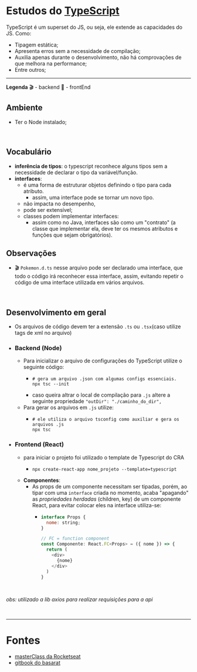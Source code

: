 # Estudos do [TypeScript](https://www.typescriptlang.org/)

TypeScript é um superset do JS, ou seja, ele extende as capacidades do JS. Como: 
  - Tipagem estática;
  - Apresenta erros sem a necessidade de compilação;
  - Auxilia apenas durante o desenvolvimento, não há comprovações de que melhora na performance;
  - Entre outros;

---
**Legenda**
🎬 - backend
🎥 - frontEnd

## Ambiente
- Ter o Node instalado;

<br />

## Vocabulário
- **inferência de tipos**: o typescript reconhece alguns tipos sem a necessidade de declarar o tipo da variável/função.
- **interfaces**: 
  - é uma forma de estruturar objetos definindo o tipo para cada atributo.
    - assim, uma interface pode se tornar um novo tipo.
  - não impacta no desempenho,
  - pode ser extensível;
  - classes podem implementar interfaces:
    - assim como no Java, interfaces são como um "contrato" (a classe que implementar ela, deve ter os mesmos atributos e funções que sejam obrigatórios).

## Observações
- 🎬 `Pokemon.d.ts` nesse arquivo pode ser declarado uma interface, que todo o código irá reconhecer essa interface, assim, evitando repetir o código de uma interface utilizada em vários arquivos.

<br />

## Desenvolvimento em geral

- Os arquivos de código devem ter a extensão `.ts` ou `.tsx`(caso utilize tags de xml no arquivo)

- ### **Backend** (Node)

  - Para inicializar o arquivo de configurações do TypeScript utilize o seguinte código: 
    - ``` Shell
      # gera um arquivo .json com algumas configs essenciais.
      npx tsc --init 
      ```
    - caso queira altrar o local de compilação para `.js` altere a seguinte propriedade `"outDir": "./caminho_do_dir",  `
  - Para gerar os arquivos em `.js` utilize: 
    - ```
      # ele utiliza o arquivo tsconfig como auxiliar e gera os arquivos .js
      npx tsc
      ```

- ### **Frontend** (React)
    - para iniciar o projeto foi utilizado o template de Typescript do CRA 
      - ```
        npx create-react-app nome_projeto --template=typescript
        ```
    - **Componentes**: 
      - As props de um componente necessitam ser tipadas, porém, ao tipar com uma `interface` criada no momento, acaba "apagando" as _propriedades herdadas_ (children, key) de um componente React, para evitar colocar eles na interface utiliza-se: 
        - ``` JavaScript
          interface Props {
            nome: string;
          }

          // FC = function component
          const Componente: React.FC<Props> = ({ nome }) => {
            return (
              <div>
                {nome} 
              </div>
            )
          }
          ```

<br />

*obs: utilizado a lib axios para realizar requisições para a api*

<br />

---

# Fontes

- [masterClass da Rocketseat](https://www.youtube.com/watch?v=0mYq5LrQN1s)
- [gitbook do basarat](https://basarat.gitbook.io/typescript/)